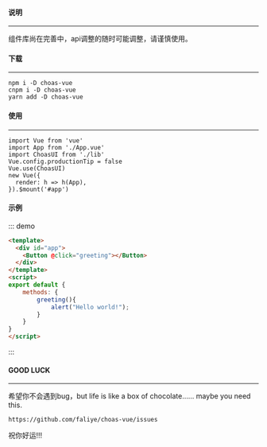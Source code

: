 #### 说明
---
组件库尚在完善中，api调整的随时可能调整，请谨慎使用。

#### 下载
---
    npm i -D choas-vue
    cnpm i -D choas-vue
    yarn add -D choas-vue

#### 使用
---
    import Vue from 'vue'
    import App from './App.vue'
    import ChoasUI from './lib'
    Vue.config.productionTip = false
    Vue.use(ChoasUI)
    new Vue({
      render: h => h(App),
    }).$mount('#app')

####  示例
::: demo
```html
<template>
  <div id="app">
    <Button @click="greeting"></Button>
  </div>
</template>
<script>
export default {
    methods: {
        greeting(){
            alert("Hello world!");
        }       
    }   
}
</script>
```
:::

#### GOOD LUCK
---

希望你不会遇到bug，but life is like a box of chocolate……
maybe you need this.

    https://github.com/faliye/choas-vue/issues
    
    
祝你好运!!!